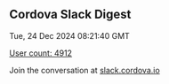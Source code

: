 ## Cordova Slack Digest
Tue, 24 Dec 2024 08:21:40 GMT

[User count: 4912](https://cordova.slack.com/)


Join the conversation at [slack.cordova.io](http://slack.cordova.io/)
